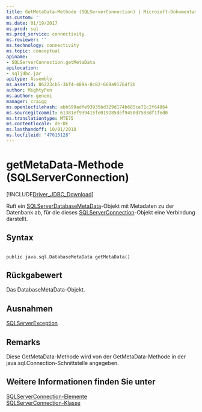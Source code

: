 ```yaml
---
title: GetMetaData-Methode (SQLServerConnection) | Microsoft-Dokumentation
ms.custom: ''
ms.date: 01/19/2017
ms.prod: sql
ms.prod_service: connectivity
ms.reviewer: ''
ms.technology: connectivity
ms.topic: conceptual
apiname:
- SQLServerConnection.getMetaData
apilocation:
- sqljdbc.jar
apitype: Assembly
ms.assetid: 86223cb5-3bf4-489a-8c82-669a91764f2b
author: MightyPen
ms.author: genemi
manager: craigg
ms.openlocfilehash: abb599adfe93935bd329d174b685ce71c2f64864
ms.sourcegitcommit: 61381ef939415fe019285def9450d7583df1fed0
ms.translationtype: MTE75
ms.contentlocale: de-DE
ms.lasthandoff: 10/01/2018
ms.locfileid: "47615128"
---
```

# <a name="getmetadata-method-sqlserverconnection"></a>getMetaData-Methode (SQLServerConnection)
[!INCLUDE[Driver_JDBC_Download](../../../includes/driver_jdbc_download.md)]

  Ruft ein [SQLServerDatabaseMetaData](../../../connect/jdbc/reference/sqlserverdatabasemetadata-class.md)-Objekt mit Metadaten zu der Datenbank ab, für die dieses [SQLServerConnection](../../../connect/jdbc/reference/sqlserverconnection-class.md)-Objekt eine Verbindung darstellt.  
  
## <a name="syntax"></a>Syntax  
  
```  
  
public java.sql.DatabaseMetaData getMetaData()  
```  
  
## <a name="return-value"></a>Rückgabewert  
 Das DatabaseMetaData-Objekt.  
  
## <a name="exceptions"></a>Ausnahmen  
 [SQLServerException](../../../connect/jdbc/reference/sqlserverexception-class.md)  
  
## <a name="remarks"></a>Remarks  
 Diese GetMetaData-Methode wird von der GetMetaData-Methode in der java.sql.Connection-Schnittstelle angegeben.  
  
## <a name="see-also"></a>Weitere Informationen finden Sie unter  
 [SQLServerConnection-Elemente](../../../connect/jdbc/reference/sqlserverconnection-members.md)   
 [SQLServerConnection-Klasse](../../../connect/jdbc/reference/sqlserverconnection-class.md)  
  
  
